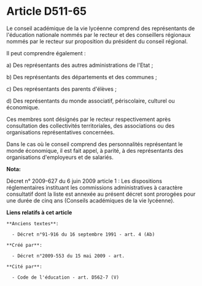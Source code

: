 # Article D511-65

Le conseil académique de la vie lycéenne comprend des représentants de l'éducation nationale nommés par le recteur et des
conseillers régionaux nommés par le recteur sur proposition du président du conseil régional.

Il peut comprendre également :

a) Des représentants des autres administrations de l'Etat ;

b) Des représentants des départements et des communes ;

c) Des représentants des parents d'élèves ;

d) Des représentants du monde associatif, périscolaire, culturel ou économique.

Ces membres sont désignés par le recteur respectivement après consultation des collectivités territoriales, des associations
ou des organisations représentatives concernées.

Dans le cas où le conseil comprend des personnalités représentant le monde économique, il est fait appel, à parité, à des
représentants des organisations d'employeurs et de salariés.

**Nota:**

Décret n° 2009-627 du 6 juin 2009 article 1 : Les dispositions réglementaires instituant les commissions administratives à
caractère consultatif dont la liste est annexée au présent décret sont prorogées pour une durée de cinq ans (Conseils
académiques de la vie lycéenne).

**Liens relatifs à cet article**

	**Anciens textes**:

	  - Décret n°91-916 du 16 septembre 1991 - art. 4 (Ab)

	**Créé par**:

	  - Décret n°2009-553 du 15 mai 2009 - art.

	**Cité par**:

	  - Code de l'éducation - art. D562-7 (V)
